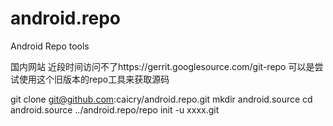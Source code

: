 android.repo
============

Android Repo tools

国内网站 近段时间访问不了https://gerrit.googlesource.com/git-repo
可以是尝试使用这个旧版本的repo工具来获取源码

git clone git@github.com:caicry/android.repo.git 
mkdir android.source
cd android.source
../android.repo/repo init -u xxxx.git 


